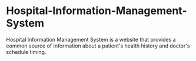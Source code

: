 # Hospital-Information-Management-System
Hospital Information Management System is a website that provides a common source of information about a patient's health history and doctor's schedule timing.
